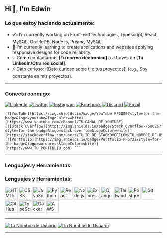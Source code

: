## Hi👋, I'm Edwin

### Lo que estoy haciendo actualmente:

* ✍️  I’m currently working on Front-end technologies, Typescript, React, MySQL, OracleDB, Node.js, Prisma, MySQL.
* 🌱 I’m currently learning to create applications and websites applying responsive designs for code reliability.
* 💡 Cómo contactarme: **[Tu correo electrónico]** o a través de **[Tu LinkedIn/Otra red social]**.
* ⚡ Dato curioso: ¡[Dato curioso sobre ti o tus proyectos]! (e.g., Soy constante en mis proyectos).

---

### Conecta conmigo:

[![LinkedIn](https://img.shields.io/badge/LinkedIn-0077B5?style=for-the-badge&logo=linkedin&logoColor=white)](https://www.linkedin.com/in/edwin-quishpi-767a62335/)
[![Twitter](https://img.shields.io/badge/Twitter-1DA1F2?style=for-the-badge&logo=twitter&logoColor=white)](https://twitter.com/Salad_Dann)
[![Instagram](https://img.shields.io/badge/Instagram-E4405F?style=for-the-badge&logo=instagram&logoColor=white)](https://www.instagram.com/salad_dann/)
[![Facebook](https://img.shields.io/badge/Facebook-1877F2?style=for-the-badge&logo=facebook&logoColor=white)](https://www.facebook.com/edwin.quishpi.3/)
[![Discord](https://img.shields.io/badge/Discord-5865F2?style=for-the-badge&logo=discord&logoColor=white)](https://discord.gg/salad_dann/)
[![Email](https://img.shields.io/badge/Email-D14836?style=for-the-badge&logo=gmail&logoColor=white)](mailto:edwinquishpi.2@gmail.com)

    [![YouTube](https://img.shields.io/badge/YouTube-FF0000?style=for-the-badge&logo=youtube&logoColor=white)](https://www.youtube.com/channel/TU_CANAL_DE_YOUTUBE)
    [![Stack Overflow](https://img.shields.io/badge/Stack_Overflow-F58025?style=for-the-badge&logo=stack-overflow&logoColor=white)](https://stackoverflow.com/users/TU_ID_DE_STACKOVERFLOW/TU_NOMBRE_DE_USUARIO)
    [![Portfolio](https://img.shields.io/badge/Portfolio-FF5722?style=for-the-badge&logo=wordpress&logoColor=white)](https://www.TU_PORTFOLIO.com) ```

---

### Lenguajes y Herramientas:

### Lenguajes y Herramientas:

<p align="left">
  <img src="https://cdn.jsdelivr.net/gh/devicons/devicon/icons/html5/html5-original.svg" alt="HTML5" width="40" height="40"/>
  <img src="https://cdn.jsdelivr.net/gh/devicons/devicon/icons/css3/css3-original.svg" alt="CSS3" width="40" height="40"/>
  <img src="https://cdn.jsdelivr.net/gh/devicons/devicon/icons/javascript/javascript-original.svg" alt="JavaScript" width="40" height="40"/>
  <img src="https://cdn.jsdelivr.net/gh/devicons/devicon/icons/python/python-original.svg" alt="Python" width="40" height="40"/>
  <img src="https://cdn.jsdelivr.net/gh/devicons/devicon/icons/react/react-original.svg" alt="React" width="40" height="40"/>
  <img src="https://cdn.jsdelivr.net/gh/devicons/devicon/icons/nodejs/nodejs-original.svg" alt="Node.js" width="40" height="40"/>
  <img src="https://cdn.jsdelivr.net/gh/devicons/devicon/icons/express/express-original.svg" alt="Express.js" width="40" height="40"/>
  <img src="https://cdn.jsdelivr.net/gh/devicons/devicon/icons/django/django-original.svg" alt="Django" width="40" height="40"/>
  <img src="https://cdn.jsdelivr.net/gh/devicons/devicon/icons/tailwindcss/tailwindcss-original.svg" alt="Tailwind CSS" width="40" height="40"/>
  <img src="https://cdn.jsdelivr.net/gh/devicons/devicon/icons/postgresql/postgresql-original.svg" alt="PostgreSQL" width="40" height="40"/>
  <img src="https://cdn.jsdelivr.net/gh/devicons/devicon/icons/git/git-original.svg" alt="Git" width="40" height="40"/>
  <img src="https://cdn.jsdelivr.net/gh/devicons/devicon/icons/github/github-original.svg" alt="GitHub" width="40" height="40"/>
  <img src="https://cdn.jsdelivr.net/gh/devicons/devicon/icons/typescript/typescript-original.svg" alt="TypeScript" width="40" height="40"/>
  <img src="https://cdn.jsdelivr.net/gh/devicons/devicon/icons/docker/docker-original.svg" alt="Docker" width="40" height="40"/>
  <img src="https://cdn.jsdelivr.net/gh/devicons/devicon/icons/amazonwebservices/amazonwebservices-original.svg" alt="AWS" width="40" height="40"/>
</p>
    
---
[![Tu Nombre de Usuario](https://github-readme-stats.vercel.app/api/top-langs/?username=SaladDann&layout=compact&theme=dark)](https://github.com/SaladDann)
[![Tu Nombre de Usuario](https://github-readme-stats.vercel.app/api?username=SaladDann&show_icons=true&theme=dark&rank_icon=percentile)](https://github.com/SaladDann)

---


